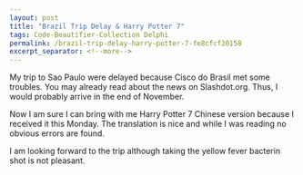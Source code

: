 ```yaml
---
layout: post
title: "Brazil Trip Delay & Harry Potter 7"
tags: Code-Beautifier-Collection Delphi
permalink: /brazil-trip-delay-harry-potter-7-fe8cfcf20158
excerpt_separator: <!--more-->
---
```

My trip to Sao Paulo were delayed because Cisco do Brasil met some troubles. You may already read about the news on Slashdot.org. Thus, I would probably arrive in the end of November.

Now I am sure I can bring with me Harry Potter 7 Chinese version because I received it this Monday. The translation is nice and while I was reading no obvious errors are found.

I am looking forward to the trip although taking the yellow fever bacterin shot is not pleasant.
<!--more-->
